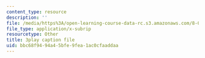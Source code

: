 ```yaml
---
content_type: resource
description: ''
file: /media/https%3A/open-learning-course-data-rc.s3.amazonaws.com/8-03sc-physics-iii-vibrations-and-waves-fall-2016/bbc68f9494a45bfe9fea1ac0cfaaddaa_In0E5_JrPpo.vtt
file_type: application/x-subrip
resourcetype: Other
title: 3play caption file
uid: bbc68f94-94a4-5bfe-9fea-1ac0cfaaddaa
---
```

